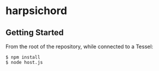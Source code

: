 # harpsichord

## Getting Started

From the root of the repository, while connected to a Tessel:

    $ npm install
    $ node host.js
